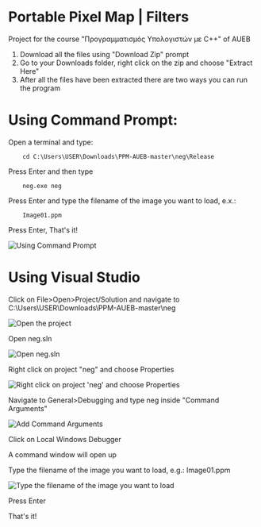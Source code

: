 # Portable Pixel Map | Filters
Project for the course "Προγραμματισμός Υπολογιστών με C++" of AUEB

1. Download all the files using &quot;Download Zip&quot; prompt
2. Go to your Downloads folder, right click on the zip and choose &quot;Extract Here&quot;
3. After all the files have been extracted there are two ways you can run the program

# Using Command Prompt:

Open a terminal and type:

        cd C:\Users\USER\Downloads\PPM-AUEB-master\neg\Release

Press Enter and then type

        neg.exe neg

Press Enter and type the filename of the image you want to load, e.x.:

        Image01.ppm

Press Enter, That&#39;s it!

![Using Command Prompt](https://github.com/paraskevasleivadaros/Portable-Pixel-Map-Filters/blob/master/Screenshots%20used%20for%20instructions/Using%20Command%20Prompt.png)

# Using Visual Studio

Click on File>Open>Project/Solution and navigate to C:\Users\USER\Downloads\PPM-AUEB-master\neg

![Open the project](https://github.com/paraskevasleivadaros/Portable-Pixel-Map-Filters/blob/master/Screenshots%20used%20for%20instructions/Open%20the%20project.png)

Open neg.sln

![Open neg.sln](https://github.com/paraskevasleivadaros/Portable-Pixel-Map-Filters/blob/master/Screenshots%20used%20for%20instructions/Open%20neg.sln.png)

Right click on project "neg" and choose Properties

![Right click on project 'neg' and choose Properties](https://github.com/paraskevasleivadaros/Portable-Pixel-Map-Filters/blob/master/Screenshots%20used%20for%20instructions/Right%20click%20on%20project%20'neg'%20and%20choose%20Properties.png)

Navigate to General>Debugging and type neg inside &quot;Command Arguments&quot;

![Add Command Arguments](https://github.com/paraskevasleivadaros/Portable-Pixel-Map-Filters/blob/master/Screenshots%20used%20for%20instructions/Add%20Command%20Arguments.png)

Click on Local Windows Debugger

A command window will open up

Type the filename of the image you want to load, e.g.: Image01.ppm

![Type the filename of the image you want to load](https://github.com/paraskevasleivadaros/Portable-Pixel-Map-Filters/blob/master/Screenshots%20used%20for%20instructions/Type%20the%20filename%20of%20the%20image%20you%20want%20to%20load.png)

Press Enter

That&#39;s it!
